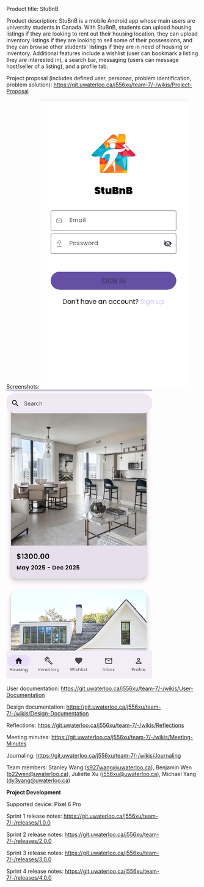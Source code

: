 Product title: StuBnB

Product description: StuBnB is a mobile Android app whose main users are university students in Canada. With StuBnB, students can upload housing listings if they are looking to rent out their housing location, they can upload inventory listings if they are looking to sell some of their possessions, and they can browse other students' listings if they are in need of housing or inventory. Additional features include a wishlist (user can bookmark a listing they are interested in), a search bar, messaging (users can message host/seller of a listing), and a profile tab.

Project proposal (includes defined user, personas, problem identification, problem solution): https://git.uwaterloo.ca/j556xu/team-7/-/wikis/Project-Proposal

Screenshots:
![alternate text](Screenshot_2024-03-27_220318.png) ![alternate text](Screenshot_2024-03-27_221036.png)

User documentation: https://git.uwaterloo.ca/j556xu/team-7/-/wikis/User-Documentation

Design documentation: https://git.uwaterloo.ca/j556xu/team-7/-/wikis/Design-Documentation

Reflections: https://git.uwaterloo.ca/j556xu/team-7/-/wikis/Reflections

Meeting minutes: https://git.uwaterloo.ca/j556xu/team-7/-/wikis/Meeting-Minutes 

Journaling: https://git.uwaterloo.ca/j556xu/team-7/-/wikis/Journaling 

Team members: Stanley Wang (s927wang@uwaterloo.ca), Benjamin Wen (b22wen@uwaterloo.ca), Juliette Xu (j556xu@uwaterloo.ca), Michael Yang (dy3yang@uwaterloo.ca)


**Project Development**

Supported device: Pixel 6 Pro

Sprint 1 release notes: https://git.uwaterloo.ca/j556xu/team-7/-/releases/1.0.0

Sprint 2 release notes: https://git.uwaterloo.ca/j556xu/team-7/-/releases/2.0.0

Sprint 3 release notes: https://git.uwaterloo.ca/j556xu/team-7/-/releases/3.0.0

Sprint 4 release notes: https://git.uwaterloo.ca/j556xu/team-7/-/releases/4.0.0